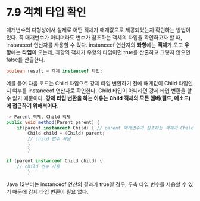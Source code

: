 # 7.9 객체 타입 확인
매개변수의 다형성에서 실제로 어떤 객체가 매개값으로 제공되었는지 확인하는 방법이 있다. 꼭 매개변수가 아니더라도
변수가 참조하는 객체의 타입을 확인하고자 할 때, instanceof 연산자를 사용할 수 있다.
instanceof 연산자의 **좌항**에는 **객체**가 오고 **우항**에는 **타입**이 오는데, 좌항의 객체가 우항의 타입이면 
true를 산출하고 그렇지 않으면 false를 산출한다.
```java
boolean result = 객체 instanceof 타입; 
```

예를 들어 다음 코드는 Child 타입으로 강제 타입 변환하기 전에 매개값이 Child 타입인지 여부를 instanceof 연산자로 확인한다.
Child 타입이 아니라면 강제 타입 변환을 할 수 없기 때문이다. **강제 타입 변환을 하는 이유는 Child 객체의 모든 멤버(필드, 메소드)에 접근하기 위해서이다.**

```java
-> Parent 객체, Child 객체 
public void method(Parent parent) {
    if(parent instanceof Child) { // parent 매개변수가 참조하는 객체가 Child인지 조사 
        Child child = (Child) parent;
        // child 변수 사용 
        }
        }
```
```java
if (parent instanceof Child child) {
    // child 변수 사용 
        }
```
Java 12부터는 instanceof 연산의 결과가 true일 경우, 우측 타입 변수를 사용할 수 있기 때문에 강제 타입 변환이 필요 없다.